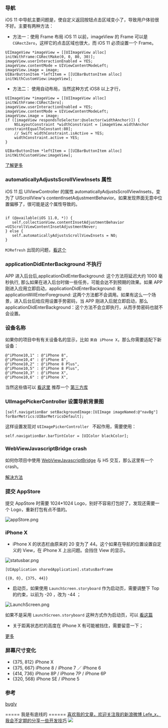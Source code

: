 ### 导航

iOS 11 中导航主要问题是，使自定义返回按钮点击区域变小了，导致用户体验很不好。主要有两种方法：

- 方法一：使用 Frame 布局
iOS 11 以前，imageView 的 Frame 可以是 `CGRectZero`，这样它的点击区域也很大，而 iOS 11 必须设置一个 Frame。

```
UIImageView *imageView = [[UIImageView alloc] initWithFrame:CGRectMake(0, 0, 80, 30)];
imageView.userInteractionEnabled = YES;
imageView.contentMode = UIViewContentModeLeft;
imageView.image = image;
UIBarButtonItem *leftItem = [[UIBarButtonItem alloc] initWithCustomView:imageView];
```

- 方法二： 使用自动布局，当然这种方式 iOS8 以上才行，

```
UIImageView *imageView = [[UIImageView alloc] initWithFrame:CGRectZero];
imageView.userInteractionEnabled = YES;
imageView.contentMode = UIViewContentModeLeft;
imageView.image = image;
if ([imageView respondsToSelector:@selector(widthAnchor)]) {
    NSLayoutConstraint *widthConstraint = [imageView.widthAnchor constraintEqualToConstant:80];
    // Swift widthConstraint.isActive = YES;
    widthConstraint.active = YES;
}
    
UIBarButtonItem *leftItem = [[UIBarButtonItem alloc] initWithCustomView:imageView];
```

[了解更多](https://stackoverflow.com/questions/44442573/navigation-bar-rightbaritem-image-button-bug-ios-11)

### automaticallyAdjustsScrollViewInsets 属性

iOS 11 后 UIViewController 的属性 automaticallyAdjustsScrollViewInsets，变为了 UIScrollView's contentInsetAdjustmentBehavior。如果发现界面无意中位置偏移了，很可能是这个属性导致的。

```

if (@available(iOS 11.0, *)) {
   self.collectionView.contentInsetAdjustmentBehavior =UIScrollViewContentInsetAdjustmentNever;
} else {
   self.automaticallyAdjustsScrollViewInsets = NO;
}
```

`MJRefresh` 出现的问题，[看这个](https://github.com/CoderMJLee/MJRefresh/issues/956)

### applicationDidEnterBackground 不执行

APP 进入后台后,applicationDidEnterBackground: 这个方法将延迟大约 1000 毫秒执行, 那么如果在进入后台时做一些任务，可能会达不到预期的效果。如果 APP 刚进入应用立即启动，applicationDidEnterBackground: 和 applicationWillEnterForeground: 这两个方法都不会调用。如果有这么一个场景，进入后台后给应用设置手势密码，当 APP 刚进入后就立即启动，那么 applicationDidEnterBackground：这个方法不会立即执行，从而手势密码也就不会设置。

### 设备名称

如果你的项目中有有关设备名的显示，比如 `来自 iPhone X`，那么你需要适配下新设备：

```
@"iPhone10,1" : @"iPhone 8",
@"iPhone10,4" : @"iPhone 8",
@"iPhone10,2" : @"iPhone 8 Plus",
@"iPhone10,5" : @"iPhone 8 Plus",
@"iPhone10,3" : @"iPhone X",
@"iPhone10,6" : @"iPhone X",
```
当然这些值可以 [看这里](https://www.theiphonewiki.com/wiki/Models)
推荐一个 [第三方库](https://github.com/squarefrog/UIDeviceIdentifier)

### UIImagePickerController 设置导航背景图

```
[self.navigationBar setBackgroundImage:[UIImage imageNamed:@"navBg"] forBarMetrics:UIBarMetricsDefault];
```
这样设置发现对 `UIImagePickerController ` 不起作用，需要使用：

```
self.navigationBar.barTintColor = [UIColor blackColor];
```

### WebViewJavascriptBridge crash

如何你项目中使用 [WebViewJavascriptBridge](https://github.com/marcuswestin/WebViewJavascriptBridge) 与 H5 交互，那么这里有一个 crash。

[解决方法](https://github.com/marcuswestin/WebViewJavascriptBridge/issues/267)

### 提交 AppStore
        
提交 AppStore 时需要 1024*1024 Logo，别好不容易打包好了，发现还需要一个 Logo，重新打包有点不值的。

![appStore.png](http://upload-images.jianshu.io/upload_images/1664496-f421da5d300965c0.png?imageMogr2/auto-orient/strip%7CimageView2/2/w/1240)

### iPhone X

- iPhone X 的状态栏由原来的 20 变为了 44。这个如果在导航的位置设置自定义的 View，在 iPhone X 上出问题。会挡住 View 的显示。

![statusbar.png](http://upload-images.jianshu.io/upload_images/1664496-81b380a37e28997a.png?imageMogr2/auto-orient/strip%7CimageView2/2/w/1240)

```
[UIApplication sharedApplication].statusBarFrame

{{0, 0}, {375, 44}}
```

- 启动页，如果使用 `LaunchScreen.storyboard` 作为启动页，需要调整下 Top 的约束，以前为 -20 ，改为 -44 ；

![LaunchScreen.png](http://upload-images.jianshu.io/upload_images/1664496-d4b398eab07c2bf6.png?imageMogr2/auto-orient/strip%7CimageView2/2/w/1240)

如果不是采用 `LaunchScreen.storyboard` 这种方式作为启动页，可以 [看这篇](https://github.com/talisk/iPhoneXAdaptationTips/blob/master/CHINESE.md)

- 关于距离状态栏的高度在 iPhone X 有可能被挡住，需要留意一下；

[更多](https://developer.apple.com/ios/human-interface-guidelines/overview/iphone-x/)

### 屏幕尺寸变化

- {375, 812} iPhone X
- {375, 667} iPhone 8  /  iPhone 7  ／ iPhone 6
- {414, 736} iPhone 8P /  iPhone 7P  / iPhone 6P
- {320, 568} iPhone SE /  iPhone 5

### 参考

[bugly](https://mp.weixin.qq.com/s/AZFrqL9dnlgA6Vt2sVhxIw)

===== 我是有底线的 ======
[喜欢我的文章，欢迎关注我的新浪微博 Lefe_x，我会不定期的分享一些开发技巧](http://www.weibo.com/5953150140/profile?rightmod=1&wvr=6&mod=personnumber&is_all=1)
![](http://upload-images.jianshu.io/upload_images/1664496-e409f16579811101.jpg)

